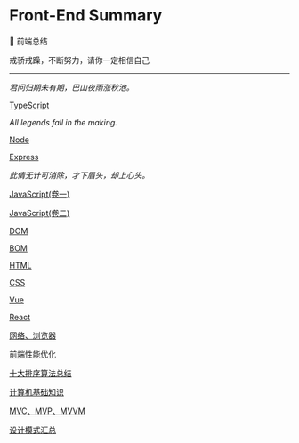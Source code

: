 # Front-End Summary

🌵 前端总结

戒骄戒躁，不断努力，请你一定相信自己

----------------------------------

*君问归期未有期，巴山夜雨涨秋池。*

[TypeScript](https://github.com/SanQiG/Front-End-Summary/blob/master/TypeScript/Typescript.md)

*All legends fall in the making.*

[Node](https://github.com/SanQiG/Front-End-Summary/blob/master/Node/NodeJS.md#jump1)

[Express](https://github.com/SanQiG/Front-End-Summary/blob/master/Node/Express.md)

*此情无计可消除，才下眉头，却上心头。*

[JavaScript(卷一)](https://github.com/SanQiG/Front-End-Summary/blob/master/JavaScript/JavaScript.md)

[JavaScript(卷二)](https://github.com/SanQiG/Front-End-Summary/blob/master/JavaScript/JavaScript2.md)

[DOM](https://github.com/SanQiG/Front-End-Interview-Summarize/blob/master/JavaScript/DOM.md)

[BOM](https://github.com/SanQiG/Front-End-Summary/blob/master/JavaScript/BOM.md)

[HTML](https://github.com/SanQiG/Front-End-Summary/blob/master/HTML/HTML.md)

[CSS](https://github.com/SanQiG/Front-End-Interview-Summarize/blob/master/CSS/CSS.md)

[Vue](https://sanqig.github.io/2019/05/29/Vue%E5%85%A5%E9%97%A8/#more)

[React](https://github.com/SanQiG/Front-End-Summary/blob/master/React/React.md)

[网络、浏览器](https://github.com/SanQiG/Front-End-Interview-Summarize/blob/master/%E7%BD%91%E7%BB%9C%E3%80%81%E6%B5%8F%E8%A7%88%E5%99%A8/%E7%BD%91%E7%BB%9C%E3%80%81%E6%B5%8F%E8%A7%88%E5%99%A8.md)

[前端性能优化](https://github.com/SanQiG/Front-End-Summary/blob/master/%E5%89%8D%E7%AB%AF%E6%80%A7%E8%83%BD%E4%BC%98%E5%8C%96/%E5%89%8D%E7%AB%AF%E6%80%A7%E8%83%BD%E4%BC%98%E5%8C%96.md)

[十大排序算法总结](https://github.com/SanQiG/Front-End-Interview-Summarize/blob/master/%E8%AE%A1%E7%AE%97%E6%9C%BA%E5%9F%BA%E7%A1%80/%E5%8D%81%E5%A4%A7%E6%8E%92%E5%BA%8F%E7%AE%97%E6%B3%95%E6%80%BB%E7%BB%93.md)

[计算机基础知识](https://github.com/SanQiG/Front-End-Interview-Summarize/blob/master/%E8%AE%A1%E7%AE%97%E6%9C%BA%E5%9F%BA%E7%A1%80/%E8%AE%A1%E7%AE%97%E6%9C%BA%E5%9F%BA%E7%A1%80%E7%9F%A5%E8%AF%86.md)

[MVC、MVP、MVVM](https://github.com/SanQiG/Front-End-Summary/blob/master/MVVM/MVVM.md)

[设计模式汇总](https://github.com/SanQiG/Front-End-Summary/blob/master/%E8%AE%BE%E8%AE%A1%E6%A8%A1%E5%BC%8F/%E8%AE%BE%E8%AE%A1%E6%A8%A1%E5%BC%8F%E6%B1%87%E6%80%BB.md)

